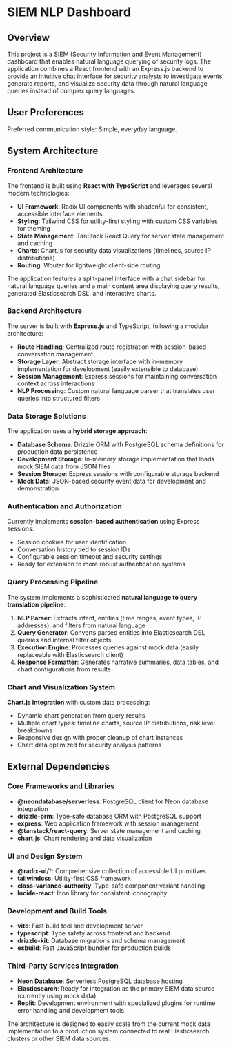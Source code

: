 # SIEM NLP Dashboard

## Overview

This project is a SIEM (Security Information and Event Management) dashboard that enables natural language querying of security logs. The application combines a React frontend with an Express.js backend to provide an intuitive chat interface for security analysts to investigate events, generate reports, and visualize security data through natural language queries instead of complex query languages.

## User Preferences

Preferred communication style: Simple, everyday language.

## System Architecture

### Frontend Architecture
The frontend is built using **React with TypeScript** and leverages several modern technologies:
- **UI Framework**: Radix UI components with shadcn/ui for consistent, accessible interface elements
- **Styling**: Tailwind CSS for utility-first styling with custom CSS variables for theming
- **State Management**: TanStack React Query for server state management and caching
- **Charts**: Chart.js for security data visualizations (timelines, source IP distributions)
- **Routing**: Wouter for lightweight client-side routing

The application features a split-panel interface with a chat sidebar for natural language queries and a main content area displaying query results, generated Elasticsearch DSL, and interactive charts.

### Backend Architecture
The server is built with **Express.js** and TypeScript, following a modular architecture:
- **Route Handling**: Centralized route registration with session-based conversation management
- **Storage Layer**: Abstract storage interface with in-memory implementation for development (easily extensible to database)
- **Session Management**: Express sessions for maintaining conversation context across interactions
- **NLP Processing**: Custom natural language parser that translates user queries into structured filters

### Data Storage Solutions
The application uses a **hybrid storage approach**:
- **Database Schema**: Drizzle ORM with PostgreSQL schema definitions for production data persistence
- **Development Storage**: In-memory storage implementation that loads mock SIEM data from JSON files
- **Session Storage**: Express sessions with configurable storage backend
- **Mock Data**: JSON-based security event data for development and demonstration

### Authentication and Authorization
Currently implements **session-based authentication** using Express sessions:
- Session cookies for user identification
- Conversation history tied to session IDs
- Configurable session timeout and security settings
- Ready for extension to more robust authentication systems

### Query Processing Pipeline
The system implements a sophisticated **natural language to query translation pipeline**:
1. **NLP Parser**: Extracts intent, entities (time ranges, event types, IP addresses), and filters from natural language
2. **Query Generator**: Converts parsed entities into Elasticsearch DSL queries and internal filter objects
3. **Execution Engine**: Processes queries against mock data (easily replaceable with Elasticsearch client)
4. **Response Formatter**: Generates narrative summaries, data tables, and chart configurations from results

### Chart and Visualization System
**Chart.js integration** with custom data processing:
- Dynamic chart generation from query results
- Multiple chart types: timeline charts, source IP distributions, risk level breakdowns
- Responsive design with proper cleanup of chart instances
- Chart data optimized for security analysis patterns

## External Dependencies

### Core Frameworks and Libraries
- **@neondatabase/serverless**: PostgreSQL client for Neon database integration
- **drizzle-orm**: Type-safe database ORM with PostgreSQL support
- **express**: Web application framework with session management
- **@tanstack/react-query**: Server state management and caching
- **chart.js**: Chart rendering and data visualization

### UI and Design System
- **@radix-ui/***: Comprehensive collection of accessible UI primitives
- **tailwindcss**: Utility-first CSS framework
- **class-variance-authority**: Type-safe component variant handling
- **lucide-react**: Icon library for consistent iconography

### Development and Build Tools
- **vite**: Fast build tool and development server
- **typescript**: Type safety across frontend and backend
- **drizzle-kit**: Database migrations and schema management
- **esbuild**: Fast JavaScript bundler for production builds

### Third-Party Services Integration
- **Neon Database**: Serverless PostgreSQL database hosting
- **Elasticsearch**: Ready for integration as the primary SIEM data source (currently using mock data)
- **Replit**: Development environment with specialized plugins for runtime error handling and development tools

The architecture is designed to easily scale from the current mock data implementation to a production system connected to real Elasticsearch clusters or other SIEM data sources.